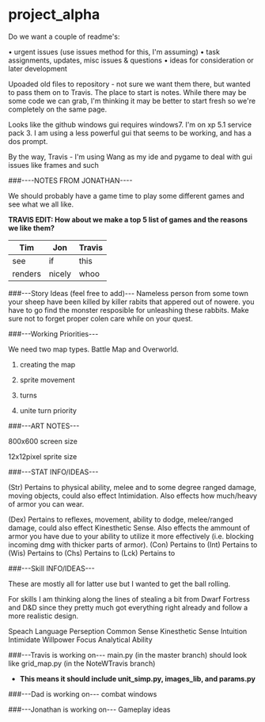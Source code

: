 project_alpha
=============

Do we want a couple of readme's:

• urgent issues (use issues method for this, I'm assuming)
• task assignments, updates, misc issues & questions
• ideas for consideration or later development

Upoaded old files to repository - not sure we want them there, but wanted to pass them on to Travis. The place to start is notes. While there may be some code we can grab, I'm thinking it may be better to start fresh so we're completely on the same page.

Looks like the github windows gui requires windows7. I'm on xp 5.1 service pack 3. I am using a less powerful gui that seems to be working, and has a dos prompt.

By the way, Travis - I'm using Wang as my ide and pygame to deal with gui issues like frames and such

###----NOTES FROM JONATHAN----

We should probably have a game time to play some different games and see what we all like.

**TRAVIS EDIT: How about we make a top 5 list of games and the reasons we like them?**

Tim | Jon | Travis
--- | --- | ---
see | if | this 
renders | nicely | whoo


###---Story Ideas (feel free to add)---
Nameless person from some town 
your sheep have been killed by killer rabits that appered out of nowere.
you have to go find the monster resposible for unleashing these rabbits.
Make sure not to forget proper colen care while on your quest.

###---Working Priorities---

We need two map types. Battle Map and Overworld.

1. creating the map

2. sprite movement

3. turns

4. unite turn priority

###---ART NOTES---

800x600 screen size

12x12pixel sprite size


###---STAT INFO/IDEAS---

(Str) Pertains to physical ability, melee and to some degree ranged damage, moving objects,
could also effect Intimidation. Also effects how much/heavy of armor you can wear.

(Dex) Pertains to reflexes, movement, ability to dodge, melee/ranged damage, could also effect Kinesthetic Sense.
Also effects the ammount of armor you have due to your ability to utilize it more effectively (i.e. blocking incoming dmg with thicker parts of armor).
(Con) Pertains to
(Int) Pertains to
(Wis) Pertains to
(Chs) Pertains to
(Lck) Pertains to

###---Skill INFO/IDEAS---

These are mostly all for latter use but I wanted to get the ball rolling.

For skills I am thinking along the lines of stealing a bit from Dwarf Fortress and D&D since
they pretty much got everything right already and follow a more realistic design.

Speach
Language
Perseption
Common Sense
Kinesthetic Sense
Intuition
Intimidate
Willpower
Focus
Analytical Ability

###---Travis is working on---
main.py (in the master branch) should look like grid_map.py (in the NoteWTravis branch)
* **This means it should include unit\_simp.py, images\_lib, and params.py**

###---Dad is working on---
combat windows

###---Jonathan is working on---
Gameplay ideas

